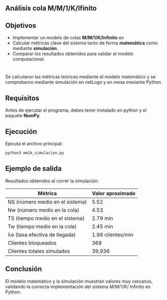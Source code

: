 ## Análisis cola M/M/1/K/Ifinito

##  Objetivos

* Implementar un modelo de colas **M/M/1/K/Infinito** en 
* Calcular métricas clave del sistema tanto de forma **matemática** como mediante **simulación**.
* Comparar los resultados obtenidos para validar el modelo computacional.

#

Se calcularon las métricas teóricas mediante el modelo matemático y se comprobaron mediante simulación en netLogo y en mesa mesiante Python.


##  Requisitos

Antes de ejecutar el programa, debes tener instalado en python y el paquete **NumPy**.

## Ejecución

Ejecuta el archivo principal:

```bash
python3 mm1k_simulacion.py
```

## Ejemplo de salida

Resultados obtenidos al correr la simulación:

| Métrica                         | Valor aproximado  |
| ------------------------------- | ----------------- |
| NS (número medio en el sistema) | 5.52              |
| Nw (número medio en la cola)    | 4.53              |
| TS (tiempo medio en el sistema) | 2.79 min          |
| Tw (tiempo medio en la cola)    | 2.45 min          |
| λe (tasa efectiva de llegada)   | 1.98 clientes/min |
| Clientes bloqueados             | 368               |
| Clientes totales simulados      | 39,936            |

##  Conclusión

El modelo matemático y la simulación muestran valores muy cercanos, validando la correcta implementación del sistema M/M/1/K/ Infinito en Python.



